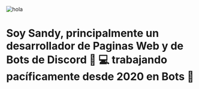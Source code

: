 ![hola](https://user-images.githubusercontent.com/57968772/127706471-748d5ef1-4eba-47da-bf97-975a9b5dfd21.gif)

# Soy Sandy, principalmente un desarrollador de Paginas Web y de Bots de Discord 👨 💻 trabajando pacíficamente desde 2020 en Bots 🚀
